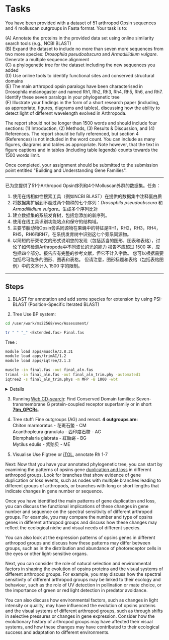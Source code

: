 # Tasks 

You have been provided with a dataset of 51 arthropod Opsin sequences and 4 molluscan outgroups in Fasta format. Your task is to:

(A) Annotate the proteins in the provided data set using online similarity search tools (e.g., NCBI BLAST)    
(B) Expand the dataset to include no more than seven more sequences from two more species: _Drosophila pseudoobscura_ and _Armadillidium vulgare_. Generate a multiple sequence alignment    
(C) a phylogenetic tree for the dataset including the new sequences you added    
(D) Use online tools to identify functional sites and conserved structural domains       
(E) The main arthropod opsin paralogs have been characterised in Drosophila melanogaster and named Rh1, Rh2, Rh3, Rh4, Rh5, Rh6, and Rh7. Identify these seven paralogs in your phylogenetic tree     
(F) Illustrate your findings in the form of a short research paper (including, as appropriate, figures, diagrams and tables), discussing how the ability to detect light of different wavelength evolved in Arthropoda.     

The report should not be longer than 1500 words and should include four sections: (1) Introduction, (2) Methods, (3) Results & Discussion, and (4) References. The report should be fully referenced, but section 4 (References) is not included in the word count. You can include as many figures, diagrams and tables as appropriate. Note however, that the text in figure captions and in tables (including table legends) counts towards the 1500 words limit.

Once completed, your assignment should be submitted to the submission point entitled "Building and Understanding Gene Families".

---

已为您提供了51个Arthropod Opsin序列和4个Molluscan外群的数据集。任务：
1. 使用在线相似性搜索工具（例如NCBI BLAST）在提供的数据集中注释蛋白质
2. 将数据集扩展到不超过两个物种的七个序列：_Drosophila pseudoobscura_ 和 _Armadillidium vulgare_。生成多个序列比对
3. 建立数据集的系统发育树，包括您添加的新序列。
4. 使用在线工具识别功能站点和保守的结构域。
5. 主要节肢动物Opsin旁系同源物在果蝇中的特征是RH1，RH2，RH3，RH4，RH5，RH6和RH7。在系统发育树中识别这七个旁系同源物。
6. 以简短的研究论文的形式说明您的发现（包括适当的图形，图表和表格），讨论了如何检测Arthropoda中不同波长的光的能力
报告不应超过 1500 字，应包括四个部分。报告应有完整的参考文献，但它不计入字数。 您可以根据需要包括尽可能多的图形、图表和表格。 但请注意，图形标题和表格（包括表格图例）中的文本计入 1500 字的限制。

---

## Steps 

1. BLAST for annotation and add some species for extension by using PSI-BLAST (Position-Specific Iterated BLAST)

2. Tree
Use BP system:
```bash
cd /user/work/ms22568/evo/Assessment/
```

```bash
tr " " "_" <Extended.fas> Final.fas  
```

Tree :
```bash
module load apps/muscle/3.8.31
module load apps/trimAI/1.2
module load apps/iqtree/2.1.3

muscle -in final.fas -out final_aln.fas
trimal -in final_aln.fas -out final_aln_trim.phy -automated1
iqtree2 -s final_aln_trim.phys -m MFP -B 1000 -wbt
```

<details>
(KYB28034.1_Opsin_Rh3-like_TC:1.4243409024,XP_015907951.2_rhodopsin_GQ-coupled_PT:0.6297516410,(((((NP_524035.2_rhodopsin_7_DM:0.8069495600,(XP_042908204.1_opsin_Rh4-like_PT:0.6437544843,(XP_013776397.1_LOW-QUALITY-PROTEIN:0.4436254319,(XP_022240090.1_opsin_ultraviolet-sensitive-like_LP:0.1805667077,XP_022241099.1_opsin_9_LP:0.1812054540)100:0.2122298167)83:0.0405405112)99:0.2764124952)100:0.2404418573,((((NP_001285859.1_rhodopsin_5_DM:0.0000021584,XP_001357162.1_opsin_Rh5_DP:0.0675732336)100:0.7106055527,(XP_037790767.1_opsin_ultraviolet-sensitive-like_isoform_X2_PM:0.0000010063,XP_037790766.1_opsin_ultraviolet-sensitive-like_isoform_X1_PM:0.0000010063)100:0.2912063349)43:0.0822377436,(XP_015833491.1_opsin_ultraviolet-sensitive_isoform_X2_TC:0.2277204130,((NP_476701.1_rhodopsin_4_DM:0.0000027443,CAA46711.1_opsin_Rh4_DP:0.0264041770)100:0.1375595505,(NP_524411.1_rhodopsin_3_DM:0.0250806541,XP_001359863.3_opsin_Rh3_DP:0.0290928994)100:0.1398864735)100:0.1140916136)100:0.1901190157)96:0.1143861548,((NP_001301067.1_Opsin_Rh3-like_LP:0.1905011196,XP_042899531.1_opsin_ultraviolet-sensitive_isoform_X3_PT:0.3153247505)100:0.3140092821,(XP_037803464.1_opsin_ultraviolet-sensitive-like_PM:0.1601999515,AWX63624.1_putative_SWS_opsin_AA:0.3115633076)100:0.3291441778)90:0.0901797684)100:0.2142539238)99:0.1541721148,(XP_037792382.1_rhodopsin-like_PM:0.3530720127,XP_037792552.1_lateral_eye_opsin-like_PM:0.2161900268)100:0.6717569295)93:0.0492810764,(((NP_001301099.1_ocellar_opsin-like_LP:0.1363151190,NP_001301068.1_ocellar_opsin-like_LP:0.3736287363)100:0.4505903671,(((NP_524407.1_rhodopsin_1_DM:0.2022785502,(NP_524398.1_rhodopsin_2_DM:0.0139217515,XP_001358861.1_opsin_Rh2_DP:0.0419971870)100:0.2159117047)100:0.3062157363,(((NP_524368.5_rhodopsin_6_DM:0.0000022918,XP_002137154.1_opsin_Rh6_DP:0.0258430641)100:0.4365567101,NP_001155991.1_rhodopsin_1/6-like_TC:0.1383070167)65:0.0606466369,(((XP_037784807.1_rhodopsin-like_PM:0.0597173901,XP_037784803.1_rhodopsin-like_PM:0.1212255894)100:0.2422043037,AWX63623.1_putative_LWS_opsin_AA:0.2514755047)100:0.1403625788,(RXG72077.1_Opsin_1_AV:0.2525187317,((XP_037785742.1_rhodopsin-like_PM:0.0736592641,(((XP_037786268.1_rhodopsin-like_PM:0.2052271641,XP_037785722.1_rhodopsin-like_PM:0.0000010063)99:0.0056605689,XP_037785721.1_rhodopsin-like_PM:0.0107929754)92:0.0180283724,XP_037785719.1_rhodopsin-like_PM:0.0216663661)92:0.0229868416)78:0.0200683332,(((((XP_037786269.1_rhodopsin-like_PM:0.0908211630,(XP_037785718.1_rhodopsin-like_PM:0.0327302047,XP_037785711.1_rhodopsin-like_PM:0.0127337666)99:0.0418366502)23:0.0000028167,XP_037785716.1_rhodopsin-like_PM:0.0000010063)43:0.0150782261,XP_037785696.1_rhodopsin-like_PM:0.0072474878)46:0.0150670935,XP_037785684.1_rhodopsin-like_PM:0.0000024787)43:0.0034125877,XP_037785685.1_rhodopsin-like_PM:0.0076316764)68:0.0490104987)100:0.1348566203)99:0.0880231383)97:0.0985826674)84:0.0465962940)98:0.1108931278,(((XP_015911002.1_ocellar_opsin_PT:0.4133643085,(XP_042913270.1_ocellar_opsin-like_PT:0.0091501283,XP_042913271.1_lateral_eye_opsin-like_PT:0.0717365372)100:0.1405016496)54:0.0490465913,(P35360.1_Lateral_eye_opsin_LP:0.0096733678,NP_001301089.1_ocellar_opsin_LP:0.0048101316)100:0.0895432198)94:0.0991080627,NP_001301103.1_ocellar_opsin-like_LP:0.2671626593)86:0.0691869754)78:0.0677494090)100:0.2704244733,(NP_001301044.1_ocellar_opsin-like_LP:0.3788704353,((XP_037780172.1_compound_eye_opsin_BCRH2-like_PM:0.0664969210,XP_037780897.1_compound_eye_opsin_BCRH2-like_PM:0.0818521057)100:0.3648369757,(XP_037783167.1_compound_eye_opsin_BCRH1-like_PM:0.2095881942,XP_037785902.1_compound_eye_opsin_BCRH1-like_PM:0.2832816205)100:0.2137686004)89:0.0962865873)95:0.0686155379)89:0.0663845268)100:0.2855466692,(CAG2217447.1_OPN4_ME:0.3626802090,(KAI8794215.1_rhodopsin-like_BG:0.3647628255,(QKY89065.1_Rhabdomeric_opsin_CM:0.0358479714,APF30601.1_opsin_AG:0.0441458794)100:0.1825637798)97:0.1047726832)100:0.1830671574)99:0.3423151578);
</details>

3. Running [Web CD-search](https://www.ncbi.nlm.nih.gov/Structure/bwrpsb/bwrpsb.cgi?):
Find Conserved Domain families: Seven-transmembrane G protein-coupled receptor superfamily or in short [**7tm_GPCRs**](https://www.ncbi.nlm.nih.gov/Structure/cdd/cddsrv.cgi).

4. Tree stuff:
Fine outgroups (AG) and reroot. 
**4 outgroups are:**    
Chiton marmoratus - 花斑石鳖 - CM     
Acanthopleura granulata - 西印度石鳖 - AG     
Biomphalaria glabrata - 紅扁蜷 - BG    
Mytilus edulis - 紫贻贝 - ME    

5. Visualise 
Use Figtree or [iTOL](https://itol.embl.de/), annotate Rh 1-7

Next:
Now that you have your annotated phylogenetic tree, you can start by examining the patterns of opsins gene <u>duplication and loss</u> in different arthropod groups. Look for branches that show evidence of gene duplication or loss events, such as nodes with multiple branches leading to different groups of arthropods, or branches with long or short lengths that indicate changes in gene number or sequence.

Once you have identified the main patterns of gene duplication and loss, you can discuss the functional implications of these changes in gene number and sequence on the spectral sensitivity of different arthropod groups. For example, you may compare the number and type of opsins genes in different arthropod groups and discuss how these changes may reflect the ecological niche and visual needs of different species.

You can also look at the expression patterns of opsins genes in different arthropod groups and discuss how these patterns may differ between groups, such as in the distribution and abundance of photoreceptor cells in the eyes or other light-sensitive organs.

Next, you can consider the role of natural selection and environmental factors in shaping the evolution of opsins proteins and the visual systems of different arthropod groups. For example, you may discuss how the spectral sensitivity of different arthropod groups may be linked to their ecology and behaviour, such as the role of UV detection in pollination or mate choice, or the importance of green or red light detection in predator avoidance.

You can also discuss how environmental factors, such as changes in light intensity or quality, may have influenced the evolution of opsins proteins and the visual systems of different arthropod groups, such as through shifts in selective pressures or changes in gene expression. Consider how the evolutionary history of arthropod groups may have affected their visual systems, and how these changes may have contributed to their ecological success and adaptation to different environments.

